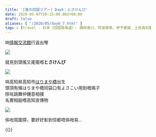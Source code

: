 ```yaml
---
title: '[食の四国ツアー] Day6：とさけんぴ'
date: 2020-05-07T10:15:00.002+08:00
draft: false
aliases: [ "/2020/05/day6_7.html" ]
tags : [travel - 日本（四国南海道）・ 讚岐香川、阿波徳島、伊予愛媛、土佐高知]
---
```


响[情報交流館](https://hidie.net/shikoku6n/)行返出嚟  

![](/images/shikoku6o.jpg)

就見到頭搖又尾擺嘅**とさけんぴ**  

![](/images/shikoku6o1.jpg)

响高知県高知市[はりまや橋](https://hidie.net/shikoku6p/)出生  
頭頂有條はりまや橋同袋口有よさこい用到嘅鳴子  
除咗跳舞仲鍾意相撲  
名實相副嘅高知宣傳物  

![](/images/shikoku6o2.jpg)

係咁周圍擰，要好好影到佢都唔係咁易...  
  
  
{{<shikoku>}}
